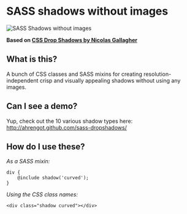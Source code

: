 # SASS shadows without images
![SASS Shadows without images](http://f.cl.ly/items/0r3u2n280w2q2H1a3S3e/shadows.png)

**Based on [CSS Drop Shadows by Nicolas Gallagher](http://nicolasgallagher.com/css-drop-shadows-without-images/)**

## What is this?
A bunch of CSS classes and SASS mixins for creating resolution-independent crisp and visually appealing shadows without using any images.

## Can I see a demo?
Yup, check out the 10 various shadow types here: http://ahrengot.github.com/sass-dropshadows/

## How do I use these?
*As a SASS mixin:*
    
    div {
        @include shadow('curved');
    }

*Using the CSS class names:*
    
    <div class="shadow curved"></div>
